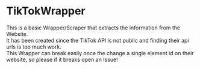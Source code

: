 # TikTokWrapper
This is a basic Wrapper/Scraper that extracts the information from the Website.<br>
It has been created since the TikTok API is not public and finding their api urls is too much work.<br>
This Wrapper can break easily once the change a single element id on their website, so please if it breaks open an Issue!